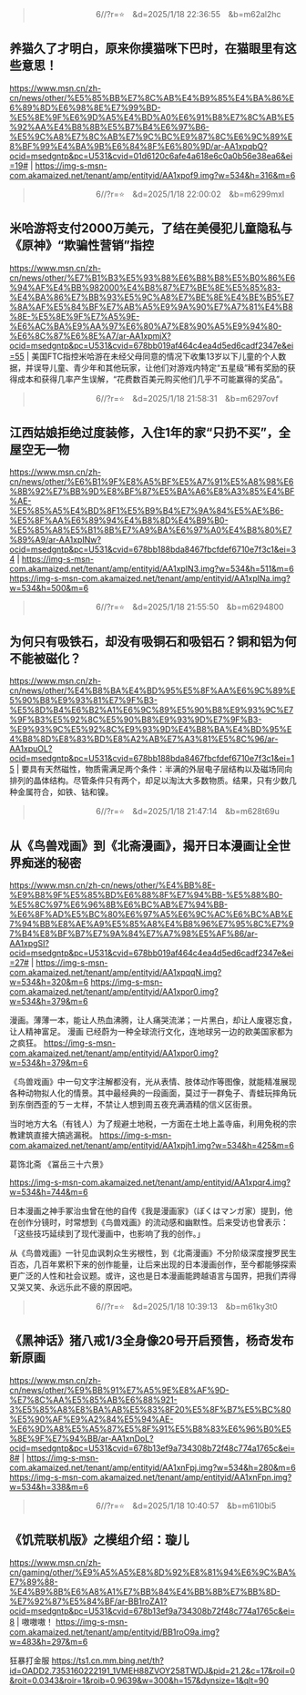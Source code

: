 
>　　　　　　　　6//?r=⭐　&d=2025/1/18 22:36:55　&b=m62al2hc
## 养猫久了才明白，原来你摸猫咪下巴时，在猫眼里有这些意思！
https://www.msn.cn/zh-cn/news/other/%E5%85%BB%E7%8C%AB%E4%B9%85%E4%BA%86%E6%89%8D%E6%98%8E%E7%99%BD-%E5%8E%9F%E6%9D%A5%E4%BD%A0%E6%91%B8%E7%8C%AB%E5%92%AA%E4%B8%8B%E5%B7%B4%E6%97%B6-%E5%9C%A8%E7%8C%AB%E7%9C%BC%E9%87%8C%E6%9C%89%E8%BF%99%E4%BA%9B%E6%84%8F%E6%80%9D/ar-AA1xpqbQ?ocid=msedgntp&pc=U531&cvid=01d6120c6afe4a618e6c0a0b56e38ea6&ei=19#
|
https://img-s-msn-com.akamaized.net/tenant/amp/entityid/AA1xpof9.img?w=534&h=316&m=6

>　　　　　　　　6//?r=⭐　&d=2025/1/18 22:00:02　&b=m6299mxl
## 米哈游将支付2000万美元，了结在美侵犯儿童隐私与《原神》“欺骗性营销”指控
https://www.msn.cn/zh-cn/news/other/%E7%B1%B3%E5%93%88%E6%B8%B8%E5%B0%86%E6%94%AF%E4%BB%982000%E4%B8%87%E7%BE%8E%E5%85%83-%E4%BA%86%E7%BB%93%E5%9C%A8%E7%BE%8E%E4%BE%B5%E7%8A%AF%E5%84%BF%E7%AB%A5%E9%9A%90%E7%A7%81%E4%B8%8E-%E5%8E%9F%E7%A5%9E-%E6%AC%BA%E9%AA%97%E6%80%A7%E8%90%A5%E9%94%80-%E6%8C%87%E6%8E%A7/ar-AA1xpmjX?ocid=msedgntp&pc=U531&cvid=678bb019af464c4ea4d5ed6cadf2347e&ei=55
|
美国FTC指控米哈游在未经父母同意的情况下收集13岁以下儿童的个人数据，并误导儿童、青少年和其他玩家，让他们对游戏内特定“五星级”稀有奖励的获得成本和获得几率产生误解，“花费数百美元购买他们几乎不可能赢得的奖品”。

>　　　　　　　　6//?r=⭐　&d=2025/1/18 21:58:31　&b=m6297ovf
## 江西姑娘拒绝过度装修，入住1年的家“只扔不买”，全屋空无一物
https://www.msn.cn/zh-cn/news/other/%E6%B1%9F%E8%A5%BF%E5%A7%91%E5%A8%98%E6%8B%92%E7%BB%9D%E8%BF%87%E5%BA%A6%E8%A3%85%E4%BF%AE-%E5%85%A5%E4%BD%8F1%E5%B9%B4%E7%9A%84%E5%AE%B6-%E5%8F%AA%E6%89%94%E4%B8%8D%E4%B9%B0-%E5%85%A8%E5%B1%8B%E7%A9%BA%E6%97%A0%E4%B8%80%E7%89%A9/ar-AA1xpINw?ocid=msedgntp&pc=U531&cvid=678bb188bda8467fbcfdef6710e7f3c1&ei=34
|
https://img-s-msn-com.akamaized.net/tenant/amp/entityid/AA1xpIN3.img?w=534&h=511&m=6
https://img-s-msn-com.akamaized.net/tenant/amp/entityid/AA1xpINa.img?w=534&h=500&m=6

>　　　　　　　　6//?r=⭐　&d=2025/1/18 21:55:50　&b=m6294800
## 为何只有吸铁石，却没有吸铜石和吸铝石？铜和铝为何不能被磁化？
https://www.msn.cn/zh-cn/news/other/%E4%B8%BA%E4%BD%95%E5%8F%AA%E6%9C%89%E5%90%B8%E9%93%81%E7%9F%B3-%E5%8D%B4%E6%B2%A1%E6%9C%89%E5%90%B8%E9%93%9C%E7%9F%B3%E5%92%8C%E5%90%B8%E9%93%9D%E7%9F%B3-%E9%93%9C%E5%92%8C%E9%93%9D%E4%B8%BA%E4%BD%95%E4%B8%8D%E8%83%BD%E8%A2%AB%E7%A3%81%E5%8C%96/ar-AA1xpuOL?ocid=msedgntp&pc=U531&cvid=678bb188bda8467fbcfdef6710e7f3c1&ei=15
|
要具有天然磁性，物质需满足两个条件：半满的外层电子层结构以及磁场同向排列的晶体结构。尽管条件只有两个，却足以淘汰大多数物质。结果，只有少数几种金属符合，如铁、钴和镍。

>　　　　　　　　6//?r=⭐　&d=2025/1/18 21:47:14　&b=m628t69u
## 从《鸟兽戏画》到《北斋漫画》，揭开日本漫画让全世界痴迷的秘密
https://www.msn.cn/zh-cn/news/other/%E4%BB%8E-%E9%B8%9F%E5%85%BD%E6%88%8F%E7%94%BB-%E5%88%B0-%E5%8C%97%E6%96%8B%E6%BC%AB%E7%94%BB-%E6%8F%AD%E5%BC%80%E6%97%A5%E6%9C%AC%E6%BC%AB%E7%94%BB%E8%AE%A9%E5%85%A8%E4%B8%96%E7%95%8C%E7%97%B4%E8%BF%B7%E7%9A%84%E7%A7%98%E5%AF%86/ar-AA1xpgSI?ocid=msedgntp&pc=U531&cvid=678bb019af464c4ea4d5ed6cadf2347e&ei=27#
|
https://img-s-msn-com.akamaized.net/tenant/amp/entityid/AA1xpqqN.img?w=534&h=320&m=6
https://img-s-msn-com.akamaized.net/tenant/amp/entityid/AA1xpor0.img?w=534&h=379&m=6

漫画。薄薄一本，能让人热血沸腾，让人痛哭流涕；一片黑白，却让人废寝忘食，让人精神富足。
漫画
已经蔚为一种全球流行文化，连地球另一边的欧美国家都为之疯狂。
https://img-s-msn-com.akamaized.net/tenant/amp/entityid/AA1xpor0.img?w=534&h=379&m=6

《鸟兽戏画》中一句文字注解都没有，光从表情、肢体动作等图像，就能精准展现各种动物拟人化的情景。其中最经典的一段画面，莫过于一群兔子、青蛙玩摔角玩到东倒西歪的ㄎㄧㄤ样，不禁让人想到周五夜充满酒精的信义区街景。

当时地方大名（有钱人）为了规避土地税，一方面在土地上盖寺庙，利用免税的宗教建筑直接大搞逃漏税。
https://img-s-msn-com.akamaized.net/tenant/amp/entityid/AA1xpjh1.img?w=534&h=425&m=6

葛饰北斋
《冨岳三十六景》

https://img-s-msn-com.akamaized.net/tenant/amp/entityid/AA1xpqr4.img?w=534&h=744&m=6

日本漫画之神手冢治虫曾在他的自传《我是漫画家》（ぼくはマンガ家）提到，他在创作分镜时，时常想到《鸟兽戏画》的流动感和幽默性。后来受访也曾表示：「这些技巧延续到了现代漫画中，也影响了我的创作。」

从《鸟兽戏画》一针见血讽刺众生劣根性，到《北斋漫画》不分阶级深度搜罗民生百态，几百年累积下来的创作能量，让后来出现的日本漫画创作，至今都能够探索更广泛的人性和社会议题。或许，这也是日本漫画能跨越语言与国界，把我们弄得又哭又笑、永远乐此不疲的原因吧。

>　　　　　　　　6//?r=⭐　&d=2025/1/18 10:39:13　&b=m61ky3t0
## 《黑神话》猪八戒1/3全身像20号开启预售，杨奇发布新原画
https://www.msn.cn/zh-cn/news/other/%E9%BB%91%E7%A5%9E%E8%AF%9D-%E7%8C%AA%E5%85%AB%E6%88%921-3%E5%85%A8%E8%BA%AB%E5%83%8F20%E5%8F%B7%E5%BC%80%E5%90%AF%E9%A2%84%E5%94%AE-%E6%9D%A8%E5%A5%87%E5%8F%91%E5%B8%83%E6%96%B0%E5%8E%9F%E7%94%BB/ar-AA1xnDoL?ocid=msedgntp&pc=U531&cvid=678b13ef9a734308b72f48c774a1765c&ei=8#
|
https://img-s-msn-com.akamaized.net/tenant/amp/entityid/AA1xnFpj.img?w=534&h=280&m=6
https://img-s-msn-com.akamaized.net/tenant/amp/entityid/AA1xnFpn.img?w=534&h=338&m=6

>　　　　　　　　6//?r=⭐　&d=2025/1/18 10:40:57　&b=m61l0bi5
## 《饥荒联机版》之模组介绍：璇儿
https://www.msn.cn/zh-cn/gaming/other/%E9%A5%A5%E8%8D%92%E8%81%94%E6%9C%BA%E7%89%88-%E4%B9%8B%E6%A8%A1%E7%BB%84%E4%BB%8B%E7%BB%8D-%E7%92%87%E5%84%BF/ar-BB1roZA1?ocid=msedgntp&pc=U531&cvid=678b13ef9a734308b72f48c774a1765c&ei=8
|
嗷嗷嗷！
https://img-s-msn-com.akamaized.net/tenant/amp/entityid/BB1roO9a.img?w=483&h=297&m=6

狂暴打金服
https://ts1.cn.mm.bing.net/th?id=OADD2.7353160222191_1VMEH88ZVOY258TWDJ&pid=21.2&c=17&roil=0&roit=0.0343&roir=1&roib=0.9639&w=300&h=157&dynsize=1&qlt=90